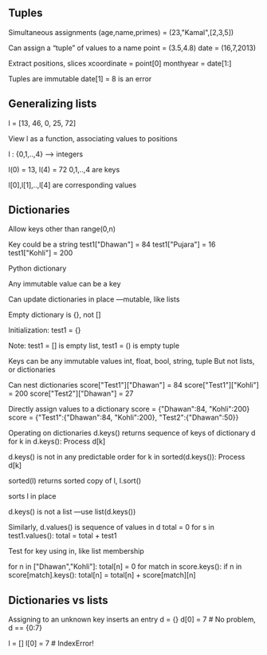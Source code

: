 ## Tuples

Simultaneous assignments
 (age,name,primes) = (23,"Kamal",[2,3,5])

Can assign a “tuple” of values to a name
 point = (3.5,4.8)
 date = (16,7,2013)

Extract positions, slices
 xcoordinate = point[0]
 monthyear = date[1:]

Tuples are immutable
 date[1] = 8 is an error

## Generalizing lists
l = [13, 46, 0, 25, 72]

View l as a function, associating values to positions

l : {0,1,..,4} ⟶ integers

l(0) = 13, l(4) = 72
0,1,..,4 are keys

l[0],l[1],..,l[4] are corresponding values

## Dictionaries

Allow keys other than range(0,n)

Key could be a string
 test1["Dhawan"] = 84
 test1["Pujara"] = 16
 test1["Kohli"] = 200

Python dictionary

Any immutable value can be a key

Can update dictionaries in place —mutable, like lists

Empty dictionary is {}, not []

Initialization: test1 = {}

Note: test1 = [] is empty list, test1 = () is empty tuple

Keys can be any immutable values int, float, bool, string, tuple But not lists, or dictionaries 

Can nest dictionaries
 score["Test1"]["Dhawan"] = 84
 score["Test1"]["Kohli"] = 200
 score["Test2"]["Dhawan"] = 27

Directly assign values to a dictionary
 score = {"Dhawan":84, "Kohli":200}
 score = {"Test1":{"Dhawan":84,
 "Kohli":200}, "Test2":{"Dhawan":50}}

Operating on dictionaries
d.keys() returns sequence of keys of dictionary d
 for k in d.keys():
  Process d[k]

d.keys() is not in any predictable order
 for k in sorted(d.keys()):
  Process d[k]

sorted(l) returns sorted copy of l, l.sort()

sorts l in place

d.keys() is not a list —use list(d.keys())

Similarly, d.values() is sequence of values in d
 total = 0
 for s in test1.values():
 total = total + test1

Test for key using in, like list membership

for n in ["Dhawan","Kohli"]:
 total[n] = 0
 for match in score.keys():
 if n in score[match].keys():
 total[n] = total[n] + score[match][n]

## Dictionaries vs lists

Assigning to an unknown key inserts an entry
 d = {}
 d[0] = 7 # No problem, d == {0:7}

 l = []
 l[0] = 7 # IndexError!
